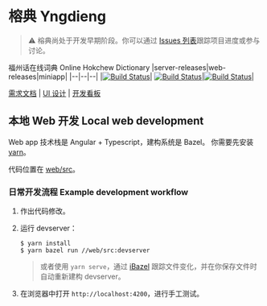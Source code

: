 # 榕典 Yngdieng

> ⚠️ 榕典尚处于开发早期阶段。你可以通过 [Issues 列表](https://github.com/MindongLab/yngdieng/issues)跟踪项目进度或参与讨论。

福州话在线词典 Online Hokchew Dictionary
|server-releases|web-releases|miniapp|
|--|--|--|
|[![Build Status](https://dev.azure.com/mindonglab/yngdieng/_apis/build/status/server-releases?branchName=master)](https://dev.azure.com/mindonglab/yngdieng/_build/latest?definitionId=1&branchName=master)| [![Build Status](https://dev.azure.com/mindonglab/yngdieng/_apis/build/status/web-releases?branchName=master)](https://dev.azure.com/mindonglab/yngdieng/_build/latest?definitionId=7&branchName=master)|[![Build Status](https://dev.azure.com/mindonglab/yngdieng/_apis/build/status/miniapp?branchName=master)](https://dev.azure.com/mindonglab/yngdieng/_build/latest?definitionId=6&branchName=master)|

[需求文档](https://shimo.im/docs/35c397ff76b647b1) | [UI 设计](https://www.figma.com/file/FoQGpsir7cH4GSYenYqObf/%E6%A6%95%E5%85%B8) | [开发看板](https://github.com/MindongLab/yngdieng/projects/1)

## 本地 Web 开发 Local web development

Web app 技术栈是 Angular + Typescript，建构系统是 Bazel。
你需要先安装 [yarn](https://yarnpkg.com/getting-started/install/)。

代码位置在 [web/src](web/src)。

### 日常开发流程 Example development workflow

1. 作出代码修改。

2. 运行 devserver：

   ```
   $ yarn install
   $ yarn bazel run //web/src:devserver
   ```
   
   > 或者使用 `yarn serve`，通过 [iBazel](https://github.com/bazelbuild/bazel-watcher) 跟踪文件变化，并在你保存文件时自动重新建构 devserver。
   
3. 在浏览器中打开 `http://localhost:4200`，进行手工测试。

